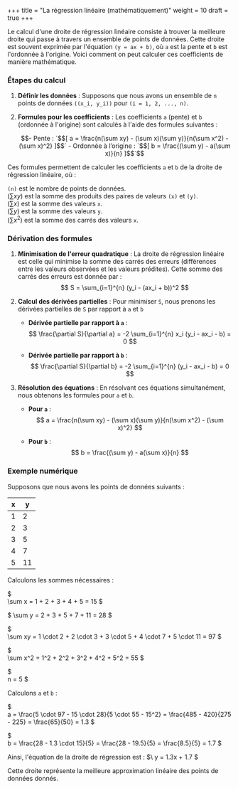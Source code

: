 +++
title = "La régression linéaire (mathématiquement)"
weight = 10
draft = true
+++

Le calcul d'une droite de régression linéaire consiste à trouver la meilleure droite qui passe à travers un ensemble de points de données. Cette droite est souvent exprimée par l'équation `(y = ax + b)`, où `a` est la pente et `b` est l'ordonnée à l'origine. Voici comment on peut calculer ces coefficients de manière mathématique.

### Étapes du calcul

1. **Définir les données** :
   Supposons que nous avons un ensemble de `n` points de données `((x_i, y_i))` pour `(i = 1, 2, ..., n)`.

2. **Formules pour les coefficients** :
   Les coefficients `a` (pente) et `b` (ordonnée à l'origine) sont calculés à l'aide des formules suivantes :
   ```math
   - Pente : `$$[ a = \frac{n(\sum xy) - (\sum x)(\sum y)}{n(\sum x^2) - (\sum x)^2} ]$$`
   - Ordonnée à l’origine : `$$[ b = \frac{(\sum y) - a(\sum x)}{n} ]$$`
   ```
Ces formules permettent de calculer les coefficients `a` et `b` de la droite de régression linéaire, où :

`(n)` est le nombre de points de données.  
$(\sum xy)$ est la somme des produits des paires de valeurs `(x)` et `(y)`.  
$(\sum x)$ est la somme des valeurs `x`.  
$(\sum y)$ est la somme des valeurs `y`.  
$(\sum x^2)$ est la somme des carrés des valeurs `x`.

### Dérivation des formules

1. **Minimisation de l'erreur quadratique** :
   La droite de régression linéaire est celle qui minimise la somme des carrés des erreurs (différences entre les valeurs observées et les valeurs prédites). Cette somme des carrés des erreurs est donnée par :
   $$ S = \sum_{i=1}^{n} (y_i - (ax_i + b))^2 $$

2. **Calcul des dérivées partielles** :
   Pour minimiser `S`, nous prenons les dérivées partielles de `S` par rapport à `a` et `b`

   - **Dérivée partielle par rapport à `a`** :
     $$ \frac{\partial S}{\partial a} = -2 \sum_{i=1}^{n} x_i (y_i - ax_i - b) = 0 $$

   - **Dérivée partielle par rapport à `b`** :
     $$ \frac{\partial S}{\partial b} = -2 \sum_{i=1}^{n} (y_i - ax_i - b) = 0 $$

3. **Résolution des équations** :
   En résolvant ces équations simultanément, nous obtenons les formules pour `a` et `b`.

   - **Pour `a`** :
     $$ a = \frac{n(\sum xy) - (\sum x)(\sum y)}{n(\sum x^2) - (\sum x)^2} $$

   - **Pour `b`** :
     $$ b = \frac{(\sum y) - a(\sum x)}{n} $$

### Exemple numérique

Supposons que nous avons les points de données suivants :

| x | y  |
|---|----|
| 1 | 2  |
| 2 | 3  |
| 3 | 5  |
| 4 | 7  |
| 5 | 11 |

Calculons les sommes nécessaires :

$\
\sum x = 1 + 2 + 3 + 4 + 5 = 15
\$

$
\sum y = 2 + 3 + 5 + 7 + 11 = 28
\$

$\
\sum xy = 1 \cdot 2 + 2 \cdot 3 + 3 \cdot 5 + 4 \cdot 7 + 5 \cdot 11 = 97
\$

$\
\sum x^2 = 1^2 + 2^2 + 3^2 + 4^2 + 5^2 = 55
\$

$\
n = 5
\$

Calculons `a` et `b` :  

$\
a = \frac{5 \cdot 97 - 15 \cdot 28}{5 \cdot 55 - 15^2} = \frac{485 - 420}{275 - 225} = \frac{65}{50} = 1.3
\$

$\
b = \frac{28 - 1.3 \cdot 15}{5} = \frac{28 - 19.5}{5} = \frac{8.5}{5} = 1.7
\$


Ainsi, l'équation de la droite de régression est :
$\ y = 1.3x + 1.7 \$

Cette droite représente la meilleure approximation linéaire des points de données donnés.